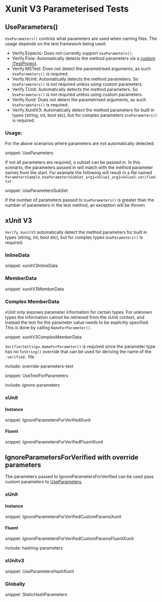 # Xunit V3 Parameterised Tests


## UseParameters()

`UseParameters()` controls what parameters are used when naming files. The usage depends on the test framework being used:

  * Verify.Expecto: Does not currently support `UseParameters()`.
  * Verify.Fixie: Automatically detects the method parameters via a [custom ITestProject]( docs/parameterised.md#fixie).
  * Verify.MSTest: Does not detect the parametrised arguments, as such `UseParameters()` is required.
  * Verify.NUnit: Automatically detects the method parameters. So `UseParameters()` is not required unless using custom parameters.
  * Verify.TUnit: Automatically detects the method parameters. So `UseParameters()` is not required unless using custom parameters.
  * Verify.Xunit: Does not detect the parametrised arguments, as such `UseParameters()` is required.
  * Verify.XunitV3: Automatically detect the method parameters for built in types (string, int, bool etc), but for complex parameters `UseParameters()` is required.


### Usage:

For the above scenarios where parameters are not automatically detected: 

snippet: UseParameters

If not all parameters are required, a subset can be passed in. In this scenario, the parameters passed in will match with the method parameter names from the start. For example the following will result in a file named `ParametersSample.UseParametersSubSet_arg1=Value1_arg2=Value2.verified.txt`

snippet: UseParametersSubSet

If the number of parameters passed to `UseParameters()` is greater than the number of parameters in the test method, an exception will be thrown.


## xUnit V3

`Verify.XunitV3` automatically detect the method parameters for built in types (string, int, bool etc), but for complex types `UseParameters()` is required.


### InlineData

snippet: xunitV3InlineData


### MemberData

snippet: xunitV3MemberData


### Complex MemberData

xUnit only exposes parameter information for certain types. For unknown types the information cannot be retrieved from the xUnit context, and instead the text for the parameter value needs to be explicitly specified. This is done by calling `NameForParameter()`.

snippet: xunitV3ComplexMemberData

`VerifierSettings.NameForParameter()` is required since the parameter type has no `ToString()` override that can be used for deriving the name of the `.verified.` file.


include: override-parameters-text


snippet: UseTextForParameters


include: ignore-parameters


### xUnit


#### Instance

snippet: IgnoreParametersForVerifiedXunit


#### Fluent

snippet: IgnoreParametersForVerifiedFluentXunit


## IgnoreParametersForVerified with override parameters

The parameters passed to IgnoreParametersForVerified can be used pass custom parameters to [UseParameters](#UseParameters).


### xUnit


#### Instance

snippet: IgnoreParametersForVerifiedCustomParamsXunit


#### Fluent

snippet: IgnoreParametersForVerifiedCustomParamsFluentXunit



include: hashing-parameters


### xUnitv3

snippet: UseParametersHashXunit


### Globally

snippet: StaticHashParameters
